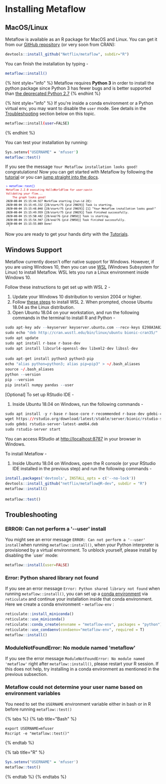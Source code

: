 # Installing Metaflow

## MacOS/Linux

Metaflow is available as an R package for MacOS and Linux. You can get it from our [GitHub repository](https://github.com/Netflix/metaflow) \(or very soon from CRAN\):

```r
devtools::install_github("Netflix/metaflow", subdir="R")
```

You can finish the installation by typing - 

```bash
metaflow::install()
```

{% hint style="info" %}
Metaflow requires **Python 3** in order to install the python package since Python 3 has fewer bugs and is better supported than [the deprecated Python 2.7](http://pythonclock.org)
{% endhint %}

{% hint style="info" %}
If you're inside a conda environment or a Python virtual env, you may want to disable the `user` mode. See details in the [Troubleshooting](install.md#error-can-not-perform-a-user-install) section below on this topic.

```bash
metaflow::install(user=FALSE)
```
{% endhint %}

You can test your installation by running:

```bash
Sys.setenv("USERNAME" = 'mfuser')
metaflow::test()
```

If you see the message `Your Metaflow installation looks good!` congratulations! Now you can get started with Metaflow by following the [tutorial](tutorials/) or you can [jump straight into the docs](../metaflow/basics.md). 

![](../.gitbook/assets/screenshot-2020-08-04-at-3.16.18-pm.png)

Now you are ready to get your hands dirty with the [Tutorials](tutorials/).

## Windows Support

Metaflow currently doesn't offer native support for Windows. However, if you are using Windows 10, then you can use [WSL](https://docs.microsoft.com/en-us/windows/wsl/about) \(Windows Subsystem for Linux\) to install Metaflow. WSL lets you run a Linux environment inside Windows 10. 

Follow these instructions to get set up with WSL 2 - 

1. Update your Windows 10 distribution to version 2004 or higher.
2. Follow [these steps](https://docs.microsoft.com/en-us/windows/wsl/install-win10) to install WSL 2. When prompted, choose Ubuntu 18.04 as the Linux distribution.
3. Open Ubuntu 18.04 on your workstation, and run the following commands in the terminal to install R and Python - 

```r
sudo apt-key adv --keyserver keyserver.ubuntu.com --recv-keys E298A3A825C0D65DFD57CBB651716619E084DAB9
sudo echo "deb http://cran.wustl.edu/bin/linux/ubuntu bionic-cran35/" | sudo tee -a /etc/apt/sources.list
sudo apt update
sudo apt install r-base r-base-dev
sudo apt install libcurl4-openssl-dev libxml2-dev libssl-dev

sudo apt-get install python3 python3-pip
echo "alias python=python3; alias pip=pip3" > ~/.bash_aliases
source ~/.bash_aliases
python --version
pip --version
pip install numpy pandas --user
```

\[Optional\] To set up RStudio IDE - 

1. Inside Ubuntu 18.04 on Windows, run the following commands -

```r
sudo apt install -y r-base r-base-core r-recommended r-base-dev gdebi-core build-essential libcurl4-gnutls-dev libxml2-dev libssl-dev
wget https://rstudio.org/download/latest/stable/server/bionic/rstudio-server-latest-amd64.deb
sudo gdebi rstudio-server-latest-amd64.deb
sudo rstudio-server start
```

You can access RStudio at [http://localhost:8787](http://localhost:8787) in your browser in Windows.

To install Metaflow - 

1. Inside Ubuntu 18.04 on Windows, open the R console \(or your RStudio IDE installed in the previous step\) and run the following commands -

```r
install.packages('devtools', INSTALL_opts = c('--no-lock'))
devtools::install_github("netflix/metaflow@R-dev", subdir = "R")
metaflow::install()

metaflow::test()
```

## Troubleshooting

### ERROR: Can not perform a '--user' install

You might see an error message `ERROR: Can not perform a '--user' install`when running `metaflow::install()`, when your Python interpreter is provisioned by a virtual environment. To unblock yourself, please install by disabling the \`user\` mode:

```r
metaflow::install(user=FALSE)
```

### Error: Python shared library not found

If you see an error message `Error: Python shared library not found` when running `metaflow::install()`, you can set up a [conda environment](https://docs.conda.io/en/latest/) via `reticulate` and continue your installation inside that conda environment. Here we create a conda environment - `metaflow-env` :

```r
reticulate::install_miniconda()
reticulate::use_miniconda()
reticulate::conda_create(envname = "metaflow-env", packages = "python")
reticulate::use_condaenv(condaenv="metaflow-env", required = T)
metaflow::install()
```

### ModuleNotFoundError: No module named 'metaflow'

If you see the error message `ModuleNotFoundError: No module named 'metaflow'` right after `metaflow::install()`, please restart your R session. If this does not help, try installing in a conda environment as mentioned in the previous subsection.

### Metaflow could not determine your user name based on environment variables

You need to set the `USERNAME` environment variable either in bash or in R before running `metaflow::test()`

{% tabs %}
{% tab title="Bash" %}
```
export USERNAME=mfuser
Rscript -e "metaflow::test()"
```
{% endtab %}

{% tab title="R" %}
```r
Sys.setenv("USERNAME" = 'mfuser')
metaflow::test()
```
{% endtab %}
{% endtabs %}

